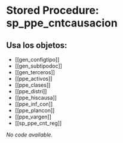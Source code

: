 # Stored Procedure: sp_ppe_cntcausacion

## Usa los objetos:
- [[gen_configtipo]]
- [[gen_subtipodoc]]
- [[gen_terceros]]
- [[ppe_activos]]
- [[ppe_clases]]
- [[ppe_distri]]
- [[ppe_hiscausa]]
- [[ppe_inf_con]]
- [[ppe_plancon]]
- [[ppe_vargen]]
- [[sp_ppe_cnt_reg]]

*No code available.*
